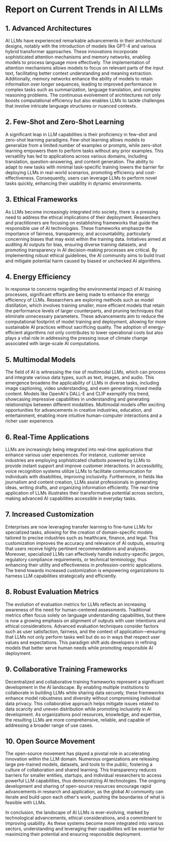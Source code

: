 # Report on Current Trends in AI LLMs

## 1. Advanced Architectures
AI LLMs have experienced remarkable advancements in their architectural designs, notably with the introduction of models like GPT-4 and various hybrid transformer approaches. These innovations incorporate sophisticated attention mechanisms and memory networks, enabling models to process language more effectively. The implementation of attention mechanisms allows models to focus on relevant parts of the input text, facilitating better context understanding and meaning extraction. Additionally, memory networks enhance the ability of models to retain information over longer sequences, leading to improved performance in complex tasks such as summarization, language translation, and complex reasoning problems. The continuous evolvement of architectures not only boosts computational efficiency but also enables LLMs to tackle challenges that involve intricate language structures or nuanced contexts.

## 2. Few-Shot and Zero-Shot Learning
A significant leap in LLM capabilities is their proficiency in few-shot and zero-shot learning paradigms. Few-shot learning allows models to generalize from a limited number of examples or prompts, while zero-shot learning empowers them to perform tasks without any prior examples. This versatility has led to applications across various domains, including translation, question-answering, and content generation. The ability to adapt to new tasks with minimal task-specific training lowers the barrier for deploying LLMs in real-world scenarios, promoting efficiency and cost-effectiveness. Consequently, users can leverage LLMs to perform novel tasks quickly, enhancing their usability in dynamic environments.

## 3. Ethical Frameworks
As LLMs become increasingly integrated into society, there is a pressing need to address the ethical implications of their deployment. Researchers and practitioners are focusing on establishing frameworks that guide the responsible use of AI technologies. These frameworks emphasize the importance of fairness, transparency, and accountability, particularly concerning biases that may exist within the training data. Initiatives aimed at auditing AI outputs for bias, ensuring diverse training datasets, and promoting transparency in AI decision-making processes are critical. By implementing robust ethical guidelines, the AI community aims to build trust and mitigate potential harm caused by biased or unchecked AI algorithms.

## 4. Energy Efficiency
In response to concerns regarding the environmental impact of AI training processes, significant efforts are being made to enhance the energy efficiency of LLMs. Researchers are exploring methods such as model distillation, which involves training smaller, more efficient models that retain the performance levels of larger counterparts, and pruning techniques that eliminate unnecessary parameters. These advancements aim to reduce the computational footprint of model training and deployment, allowing for more sustainable AI practices without sacrificing quality. The adoption of energy-efficient algorithms not only contributes to lower operational costs but also plays a vital role in addressing the pressing issue of climate change associated with large-scale AI computations.

## 5. Multimodal Models
The field of AI is witnessing the rise of multimodal LLMs, which can process and integrate various data types, such as text, images, and audio. This emergence broadens the applicability of LLMs in diverse tasks, including image captioning, video understanding, and even generating mixed media content. Models like OpenAI's DALL-E and CLIP exemplify this trend, showcasing impressive capabilities in understanding and generating relationships between different modalities. Multimodal models offer exciting opportunities for advancements in creative industries, education, and entertainment, enabling more intuitive human-computer interactions and a richer user experience.

## 6. Real-Time Applications
LLMs are increasingly being integrated into real-time applications that enhance various user experiences. For instance, customer service industries are employing sophisticated chatbots powered by LLMs to provide instant support and improve customer interactions. In accessibility, voice recognition systems utilize LLMs to facilitate communication for individuals with disabilities, improving inclusivity. Furthermore, in fields like journalism and content creation, LLMs assist professionals in generating ideas, writing drafts, and organizing information efficiently. The real-time application of LLMs illustrates their transformative potential across sectors, making advanced AI capabilities accessible in everyday tasks.

## 7. Increased Customization
Enterprises are now leveraging transfer learning to fine-tune LLMs for specialized tasks, allowing for the creation of domain-specific models tailored to precise industries such as healthcare, finance, and legal. This customization improves the accuracy and relevance of AI outputs, ensuring that users receive highly pertinent recommendations and analyses. Moreover, specialized LLMs can effectively handle industry-specific jargon, regulatory compliance requirements, or technical terminology, thus enhancing their utility and effectiveness in profession-centric applications. The trend towards increased customization is empowering organizations to harness LLM capabilities strategically and efficiently.

## 8. Robust Evaluation Metrics
The evolution of evaluation metrics for LLMs reflects an increasing awareness of the need for human-centered assessments. Traditional metrics often focus solely on language understanding capabilities, but there is now a growing emphasis on alignment of outputs with user intentions and ethical considerations. Advanced evaluation techniques consider factors such as user satisfaction, fairness, and the context of application—ensuring that LLMs not only perform tasks well but do so in ways that respect user values and expectations. This paradigm shift aids developers in refining models that better serve human needs while promoting responsible AI deployment.

## 9. Collaborative Training Frameworks
Decentralized and collaborative training frameworks represent a significant development in the AI landscape. By enabling multiple institutions to collaborate in building LLMs while sharing data securely, these frameworks enhance model robustness and diversity without compromising individual data privacy. This collaborative approach helps mitigate issues related to data scarcity and uneven distribution while promoting inclusivity in AI development. As organizations pool resources, knowledge, and expertise, the resulting LLMs are more comprehensive, reliable, and capable of addressing a broader range of use cases.

## 10. Open Source Movement
The open-source movement has played a pivotal role in accelerating innovation within the LLM domain. Numerous organizations are releasing large pre-trained models, datasets, and tools to the public, fostering a culture of collaboration and shared learning. This transparency reduces barriers for smaller entities, startups, and individual researchers to access powerful LLM capabilities, thus democratizing AI technologies. The ongoing development and sharing of open-source resources encourage rapid advancements in research and application, as the global AI community can iterate and build upon each other's work, pushing the boundaries of what is feasible with LLMs.

In conclusion, the landscape of AI LLMs is ever-evolving, marked by technological advancements, ethical considerations, and a commitment to improving usability. As these systems become more integrated into various sectors, understanding and leveraging their capabilities will be essential for maximizing their potential and ensuring responsible deployment.